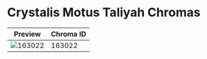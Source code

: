 # Crystalis Motus Taliyah Chromas

| Preview | Chroma ID |
|---------|-----------|
| ![163022](https://raw.communitydragon.org/latest/plugins/rcp-be-lol-game-data/global/default/v1/champion-chroma-images/163/163022.png) | 163022 |